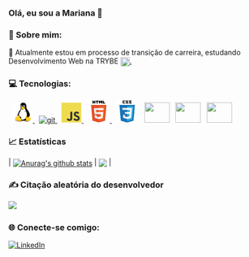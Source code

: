 ### Olá, eu sou a Mariana 👋

<!--
**Marianaramosl/Marianaramosl** is a ✨ _special_ ✨ repository because its `README.md` (this file) appears on your GitHub profile.

Here are some ideas to get you started:

- 🔭 I’m currently working on ...
- 🌱 I’m currently learning ...
- 👯 I’m looking to collaborate on ...
- 🤔 I’m looking for help with ...
- 💬 Ask me about ...
- 📫 How to reach me: ...
- 😄 Pronouns: ...
- ⚡ Fun fact: ...
-->

### 💫 Sobre mim:
🌱  Atualmente estou em processo de transição de carreira, estudando Desenvolvimento Web na TRYBE <a href="https://www.betrybe.com/" rel="nofollow"><img align="center" src="https://user-images.githubusercontent.com/108018406/213615293-7710fe7c-46aa-48e8-a82d-2e0672848e0f.png" height="18" width="18" style="max-width: 100%;">.</a><br>

### 💻 Tecnologias:
<p dir="auto">&nbsp; <a href="https://www.linux.org/" rel="nofollow"> <img src="https://raw.githubusercontent.com/devicons/devicon/master/icons/linux/linux-original.svg" alt="linux" width="40" height="40" style="max-width: 100%;"> </a>
&nbsp; <a href="https://git-scm.com/" rel="nofollow"> <img src="https://camo.githubusercontent.com/fbfcb9e3dc648adc93bef37c718db16c52f617ad055a26de6dc3c21865c3321d/68747470733a2f2f7777772e766563746f726c6f676f2e7a6f6e652f6c6f676f732f6769742d73636d2f6769742d73636d2d69636f6e2e737667" alt="git" width="40" height="40" data-canonical-src="https://www.vectorlogo.zone/logos/git-scm/git-scm-icon.svg" style="max-width: 100%;"> </a>
&nbsp; <a href="https://developer.mozilla.org/en-US/docs/Web/JavaScript" rel="nofollow"> <img src="https://raw.githubusercontent.com/devicons/devicon/master/icons/javascript/javascript-original.svg" alt="javascript" width="40" height="40" style="max-width: 100%;"> </a>
&nbsp; <a href="https://www.w3.org/html/" rel="nofollow"> <img src="https://raw.githubusercontent.com/devicons/devicon/master/icons/html5/html5-original-wordmark.svg" alt="html5" width="44" height="44" style="max-width: 100%;"> </a>
&nbsp; <a href="https://www.w3schools.com/css/" rel="nofollow"> <img src="https://raw.githubusercontent.com/devicons/devicon/master/icons/css3/css3-original-wordmark.svg" alt="css3" width="44" height="44" style="max-width: 100%;"></a>
&nbsp; <a target="_blank" rel="noopener noreferrer nofollow" href="https://user-images.githubusercontent.com/74669052/211086619-13222ff8-bbd0-451e-9d66-73ba3cc28e3b.svg"><img height="40" width="50" src="https://user-images.githubusercontent.com/74669052/211086619-13222ff8-bbd0-451e-9d66-73ba3cc28e3b.svg" style="max-width: 100%;"></a>
&nbsp; <a target="_blank" rel="noopener noreferrer nofollow" href="https://user-images.githubusercontent.com/74669052/211088723-2ff553ca-a80f-4beb-8f05-1413d8a57807.svg"><img height="40" width="50" src="https://user-images.githubusercontent.com/74669052/211088723-2ff553ca-a80f-4beb-8f05-1413d8a57807.svg" style="max-width: 100%;"></a>
&nbsp; <a target="_blank" rel="noopener noreferrer nofollow" href="https://user-images.githubusercontent.com/74669052/211088206-0c4a5ccc-58c3-4add-8fb4-41fa12bbfaf6.svg"><img height="40" width="50" src="https://user-images.githubusercontent.com/74669052/211088206-0c4a5ccc-58c3-4add-8fb4-41fa12bbfaf6.svg" style="max-width: 100%;"></a></p>

### 📈 Estatísticas
| <a href="https://github.com/Marianaramosl/github-readme-stats">
  <img align="center" src="https://github-readme-stats.vercel.app/api?username=Marianaramosl&show_icons=true&include_all_commits=true&theme=buefy&hide_border=true" alt="Anurag's github stats" /></a> | <a href="https://github.com/Marianaramosl/github-readme-stats"><img align="center" src="https://github-readme-stats.vercel.app/api/top-langs/?username=anuraghazra&layout=compact&theme=buefy&hide_border=true" /></a> |


### ✍️ Citação aleatória do desenvolvedor
![](https://quotes-github-readme.vercel.app/api?type=horizontal&theme=tokyonight)


### 🌐 Conecte-se comigo:
[![LinkedIn](https://img.shields.io/badge/LinkedIn-%230077B5.svg?logo=linkedin&logoColor=white)](https://www.linkedin.com/in/mariana-ramos-leite-ar%C3%AAa-le%C3%A3o-72321623a/) 

<!-- Proudly created with GPRM ( https://gprm.itsvg.in ) -->
